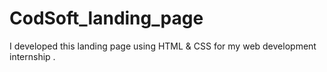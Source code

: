 # CodSoft_landing_page
I developed this landing page using HTML &amp; CSS  for my web development internship . 

